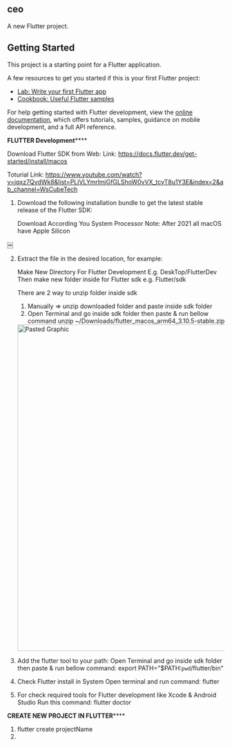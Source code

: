 ## ceo

A new Flutter project.

## Getting Started

This project is a starting point for a Flutter application.

A few resources to get you started if this is your first Flutter project:

- [Lab: Write your first Flutter app](https://docs.flutter.dev/get-started/codelab)
- [Cookbook: Useful Flutter samples](https://docs.flutter.dev/cookbook)

For help getting started with Flutter development, view the
[online documentation](https://docs.flutter.dev/), which offers tutorials,
samples, guidance on mobile development, and a full API reference.


**FLUTTER Development******


Download Flutter SDK from Web:
Link: https://docs.flutter.dev/get-started/install/macos

Toturial Link: https://www.youtube.com/watch?v=jqxz7QvdWk8&list=PLjVLYmrlmjGfGLShoW0vVX_tcyT8u1Y3E&index=2&ab_channel=WsCubeTech

1. Download the following installation bundle to get the latest stable release of the Flutter SDK:

	Download According You System Processor
	Note: After 2021 all macOS have Apple Silicon 
	
￼

2. Extract the file in the desired location, for example:

	Make New Directory For Flutter Development
	E.g. DeskTop/FlutterDev
	Then make new folder inside for Flutter sdk 
	e.g. Flutter/sdk

	There are 2 way to unzip folder inside sdk
	1. Manually => unzip downloaded folder and paste inside sdk folder
	2. Open Terminal and go inside sdk folder then paste & run bellow command
		unzip ~/Downloads/flutter_macos_arm64_3.10.5-stable.zip

	<img width="754" alt="Pasted Graphic" src="https://github.com/asadmumtaz92/FlutterApp/assets/44339021/ebe84897-3dad-41ed-b54c-0b17652ead59">


3. Add the flutter tool to your path:
	Open Terminal and go inside sdk folder then paste & run bellow command:
	 export PATH="$PATH:`pwd`/flutter/bin"


4. Check Flutter install in System
	Open terminal and run command: flutter


5. For check required tools for Flutter development like Xcode & Android Studio
	Run this command: flutter doctor



**CREATE NEW PROJECT IN FLUTTER******

1. flutter create projectName
2.  
